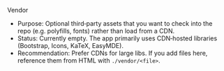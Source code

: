 Vendor

- Purpose: Optional third‑party assets that you want to check into the repo (e.g. polyfills, fonts) rather than load from a CDN.
- Status: Currently empty. The app primarily uses CDN‑hosted libraries (Bootstrap, Icons, KaTeX, EasyMDE).
- Recommendation: Prefer CDNs for large libs. If you add files here, reference them from HTML with `./vendor/<file>`.

